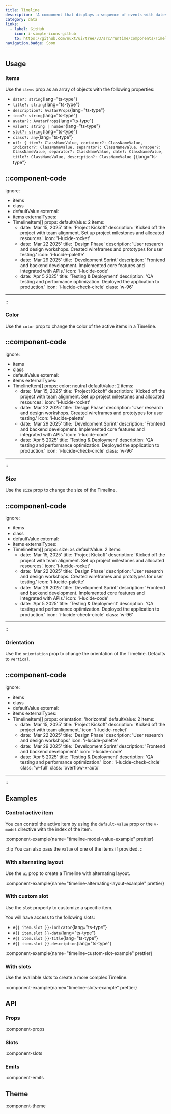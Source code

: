 ```yaml
---
title: Timeline
description: 'A component that displays a sequence of events with dates, titles, icons or avatars.'
category: data
links:
  - label: GitHub
    icon: i-simple-icons-github
    to: https://github.com/nuxt/ui/tree/v3/src/runtime/components/Timeline.vue
navigation.badge: Soon
---
```


## Usage

### Items

Use the `items` prop as an array of objects with the following properties:

- `date?: string`{lang="ts-type"}
- `title?: string`{lang="ts-type"}
- `description?: AvatarProps`{lang="ts-type"}
- `icon?: string`{lang="ts-type"}
- `avatar?: AvatarProps`{lang="ts-type"}
- `value?: string | number`{lang="ts-type"}
- [`slot?: string`{lang="ts-type"}](#with-custom-slot)
- `class?: any`{lang="ts-type"}
- `ui?: { item?: ClassNameValue, container?: ClassNameValue, indicator?: ClassNameValue, separator?: ClassNameValue, wrapper?: ClassNameValue, separator?: ClassNameValue, date?: ClassNameValue, title?: ClassNameValue, description?: ClassNameValue }`{lang="ts-type"}

::component-code
---
ignore:
  - items
  - class
  - defaultValue
external:
  - items
externalTypes:
  - TimelineItem[]
props:
  defaultValue: 2
  items:
    - date: 'Mar 15, 2025'
      title: 'Project Kickoff'
      description: 'Kicked off the project with team alignment. Set up project milestones and allocated resources.'
      icon: 'i-lucide-rocket'
    - date: 'Mar 22 2025'
      title: 'Design Phase'
      description: 'User research and design workshops. Created wireframes and prototypes for user testing.'
      icon: 'i-lucide-palette'
    - date: 'Mar 29 2025'
      title: 'Development Sprint'
      description: 'Frontend and backend development. Implemented core features and integrated with APIs.'
      icon: 'i-lucide-code'
    - date: 'Apr 5 2025'
      title: 'Testing & Deployment'
      description: 'QA testing and performance optimization. Deployed the application to production.'
      icon: 'i-lucide-check-circle'
  class: 'w-96'
---
::

### Color

Use the `color` prop to change the color of the active items in a Timeline.

::component-code
---
ignore:
  - items
  - class
  - defaultValue
external:
  - items
externalTypes:
  - TimelineItem[]
props:
  color: neutral
  defaultValue: 2
  items:
    - date: 'Mar 15, 2025'
      title: 'Project Kickoff'
      description: 'Kicked off the project with team alignment. Set up project milestones and allocated resources.'
      icon: 'i-lucide-rocket'
    - date: 'Mar 22 2025'
      title: 'Design Phase'
      description: 'User research and design workshops. Created wireframes and prototypes for user testing.'
      icon: 'i-lucide-palette'
    - date: 'Mar 29 2025'
      title: 'Development Sprint'
      description: 'Frontend and backend development. Implemented core features and integrated with APIs.'
      icon: 'i-lucide-code'
    - date: 'Apr 5 2025'
      title: 'Testing & Deployment'
      description: 'QA testing and performance optimization. Deployed the application to production.'
      icon: 'i-lucide-check-circle'
  class: 'w-96'
---
::

### Size

Use the `size` prop to change the size of the Timeline.

::component-code
---
ignore:
  - items
  - class
  - defaultValue
external:
  - items
externalTypes:
  - TimelineItem[]
props:
  size: xs
  defaultValue: 2
  items:
    - date: 'Mar 15, 2025'
      title: 'Project Kickoff'
      description: 'Kicked off the project with team alignment. Set up project milestones and allocated resources.'
      icon: 'i-lucide-rocket'
    - date: 'Mar 22 2025'
      title: 'Design Phase'
      description: 'User research and design workshops. Created wireframes and prototypes for user testing.'
      icon: 'i-lucide-palette'
    - date: 'Mar 29 2025'
      title: 'Development Sprint'
      description: 'Frontend and backend development. Implemented core features and integrated with APIs.'
      icon: 'i-lucide-code'
    - date: 'Apr 5 2025'
      title: 'Testing & Deployment'
      description: 'QA testing and performance optimization. Deployed the application to production.'
      icon: 'i-lucide-check-circle'
  class: 'w-96'
---
::

### Orientation

Use the `orientation` prop to change the orientation of the Timeline. Defaults to `vertical`.

::component-code
---
ignore:
  - items
  - class
  - defaultValue
external:
  - items
externalTypes:
  - TimelineItem[]
props:
  orientation: 'horizontal'
  defaultValue: 2
  items:
    - date: 'Mar 15, 2025'
      title: 'Project Kickoff'
      description: 'Kicked off the project with team alignment.'
      icon: 'i-lucide-rocket'
    - date: 'Mar 22 2025'
      title: 'Design Phase'
      description: 'User research and design workshops.'
      icon: 'i-lucide-palette'
    - date: 'Mar 29 2025'
      title: 'Development Sprint'
      description: 'Frontend and backend development.'
      icon: 'i-lucide-code'
    - date: 'Apr 5 2025'
      title: 'Testing & Deployment'
      description: 'QA testing and performance optimization.'
      icon: 'i-lucide-check-circle'
  class: 'w-full'
class: 'overflow-x-auto'
---
::

## Examples

### Control active item

You can control the active item by using the `default-value` prop or the `v-model` directive with the index of the item.

:component-example{name="timeline-model-value-example" prettier}

::tip
You can also pass the `value` of one of the items if provided.
::

### With alternating layout

Use the `ui` prop to create a Timeline with alternating layout.

:component-example{name="timeline-alternating-layout-example" prettier}

### With custom slot

Use the `slot` property to customize a specific item.

You will have access to the following slots:

- `#{{ item.slot }}-indicator`{lang="ts-type"}
- `#{{ item.slot }}-date`{lang="ts-type"}
- `#{{ item.slot }}-title`{lang="ts-type"}
- `#{{ item.slot }}-description`{lang="ts-type"}

:component-example{name="timeline-custom-slot-example" prettier}

### With slots

Use the available slots to create a more complex Timeline.

:component-example{name="timeline-slots-example" prettier}

## API

### Props

:component-props

### Slots

:component-slots

### Emits

:component-emits

## Theme

:component-theme
